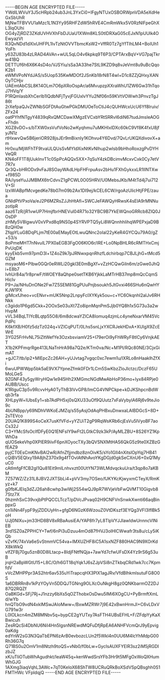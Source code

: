 -----BEGIN AGE ENCRYPTED FILE-----
YWdlLWVuY3J5cHRpb24ub3JnL3YxCi0+IFgyNTUxOSBORWpnVDA5eXdHeGxSbUhR
MjNwTFBVVU1aMzc1L1N3Yy95RHFZdW5hRVE4CmRmWkx5V0RzNlFpeGhXL3lqOUhi
OG4yZjRDZ3ZKdUVHVXhFbDJUaU1XWm8KLS0tIDRXaG05cEJxN1pUUlk4OEwyazVt
R3QvNDd1dXlxUHFPL1IvTzNtOVVTbmcKsW2+VffR0Tz7gYfTlhLM4+BoIUh1YoFh
y63ZU83b4zLRAD4AVAn+wUL5qLO4v6kpkq9T6P3/CPTArxBqV+VG7pajTkrw41BQ
DETTUf6h6X6K4sD4o/VJSYiu/sSa3A33he7StL9KZD9q8vJeVmt8u9uBcQqoK2b1
eWMVPoNYdJAS/s5Uop535KwMDOf2JSnKb18rN8T4wl+D1c8ZZjQHxyXANOyTCHjv
UAEmtAbCSL8K14OLm7O6pXRoOspAr/a6MvupzpXXraWhU1ZW6Gw31hTqoJ7HVq/Y
P1RQmIasbXhCerIb1lQdbNFjTyvjFGUxlvYYu2Nf06n59KVtVOWwh3PnvzTgJ86t
2rXefpaQJvZWNbSGFDtAuGtwPGkDMUOeToCtiJ4cQUHWcxUcU6Yf8lruiv/ZFx24
oatPYhfNTgyY4839qRxQMCDawXMgzEVCxbYRtSRRvI6diN67tudJmsIeAOG+Fhdn
XGZ8vDO+s/bTXW0xsVufVoNo2wKyqhmu7uMKHIxIDXc60kC9Vf8K4fxU8jfyJN1z
rtHxwvQw5B6jeriOR928jsJEr9mBixnIy1KOhvu4Y6Dvd/7QvLrUKQXdivovX+am
Hr0xu/MjWFhTF9tvaULQUsSvMYIdXixNtKvNIhup2wlsb9bHhoRoxzgPvDYHVeQR
KN4oFF1T8jUukInvT1c0SpPcAQQx5XX+7qSuY4zkDBcimvMcxvCxk0Cy7etV7R7x
Qr3Q+bHRODx9vFaJ8SOayWAdLHpFHFrpuAsv2bHu1FXhGykxxLR1lINTXw+f985D
RA/iyseYuJJMBMX6trCdvvZ1gPCWL0O05HRV/U0MebsJKb/M4tTd4j7ui712V+Sl
lzxWiABpfMcvgedKe78b07m09b2Ax1DI9ej/kCEL6CW/rgoAzUlicHtjFPE/zaua
GNldPtVPxoVa/eJ2P6MZRsZJJhHtAfi+SWCJeFAWQyHRwsK4sElA9rMNNuzotlpR
aaz6TzR/jR1vwUP7HmjfbrHNEVul04R71o32YBC9B7YkEWQnoGRRcb8ZlQ0JOsDP
zHMy5V8lgwuV0xVPxd8q9NS0p4SYRVPTQ5yLi8WQnnhhIihqWPEPxjaD9B8zQH0w
ZfqpYLuG8DqPLjm7tE00aEMayEOtLwuQNnc2oIaI22yKeR4GYCQu79A0/gZ+53/s
8oPmeMHT7nNvuIL7PX0aEGB3FgO06KlO6r/IRE+Lo0NpBHLR6cRMTHxCmjPvUqDK
kyyEkb5vm97pmD3l+1Z4oZ9k7pJRNwxpqnRhzfLdchirbqp7CBJLjhG+tMcd5GZM
msyaoM6+Plbw0GQr0eRWLi20gkl3E0mBgXf+vZzHCQwGiIn6m/zGwe0JhQi+E8b7
IvhUr84a/1r8prwF/tWOEY8aQhpe0setTKB6YjkkLaMTrHB37mp8mQcCqmSHiclv
P9+Ja/NHuDnONe2Fw7Z5SEM81GgPUuPnjbsoukh5JtGvxi466SHu6nQwHYKJW1PX
glMcxfJheo+vcENvr+mUK5Nnp2LnpyFcIXYKyk5ou+c+YC6Okqnhl2aIJv6RHNkk
c3giido1P6gd5Ckk+2OOxSe03uXt7Zo8ipnMqnPmSJjb0YQ8h1x5G73u3a2wHvpM
vVL34BqLTIYcBLqtp55O8/6m8dcwaYZlCA8Iomuq4zjmLc4yneNxarVM45VcPdPc
K6kfXB/H0fz5dzTz024q+VZICqPUT/0Lhs5snLjxYXCRJekHDxA+XUlgX9ZcEWrE
3YG25FrHvNL75iZltWefYe3OzxbsviamV25+I79erOi9yFhWRyF8tlCy6VnjkAET
X1b2KPFmqrRge413LNaTnHrA98a7Q2e/KTm0va/Nc+M1PI/RQc80NE/3CjxGimAT
+gJC7/tb/ip2+MIEpcZc26AH+yUJvtag7vgqc0xc7ewm1u/IXRLo8nHaaklhZfXi
6wuUPWWpp5bk5aE9VX7YpneZfmk0FDr1LCm5SwKbzZloJIctzc/DczF65UMoLGeS
9ZGNF43y5gyWryHQw1e945Hh2XMGmcNGdMwAbHoP36mo+Iyx84RPje0AUBB/Uscc
K1RlguC3p5v9RcvvHyA0TyThB3lVvGP8/ImCG4VNPCkpe+kDJKShpcnBdWqb3rfa
XHLpyW+lUbsEy1+sb7AdPH5xj0sQXU33uOf9QUutz7xFaVybylA6Rj6v9teJio9c
4bUNBpp/y69NDhVWKoEJMZq/s55yAsjOdAqPHBxuDnwxaLAIBDGcS+8D+2sTEVco
20UAQ1K899S4oCeX7usKfVFd+yYZUiT2gP9RqWsKRb6cjEsVu5IVyoBF7aoCs32J
C3+YMcSfsOcIfDFyE0Q1ENFsIY9wFt2LGtkC9zk3kP/AyMLZBU+8S26YZ1KpWhDa
qUOSekeVhp0XPlER9iivF6pnXOyocTXy3bQVSNXMtHAS6QkG5z9te0XZBzGfEAZ9
pyjCT0EsCmKNvBAl2wR/AfnZfjjmdbz8znOivK5/sYo1GIl4nXitslOpYqj7HB41
cQiBV5EQIxy19A8jhZ370x9g4fTOvlAtNhAvoYKgDGjd0gkSeCXnU6+0xQ1MyuC0
cAtImfgFfCB2gl1Qu81Eit9mlLnhvxzt00UtYN73WLMdvqckuUra/t3qp8o7aKBM
7Z57WZ/Zz31L8JBV2JXTSbLi4+pVV3my7OSeo/fJKYKcKjwyxmCTeyX/RmKyz+k7
g0fbKJElq3dZJ26ah8cwhp3wiWj2S54wQJ9pR7WVjeVbFwQVMT10Gigvb87Stz7X
0hzmhSxC39vxjbPtPQCCLTczT/pDVcJPvaq02H9CNFVnSnwkXwnti66aqBinppxG
cn1iiNn4FypF9yjZDDUyHn+gfgD6NGzK6WzouZ0VtDKszf3EYQg3VFI3IflBk5oH
UJj0NlXu+jm33HD8BV8xRBaAusiEA/YAP8fr7yL8TlpVYJJlawldwUnnncVlNiEB
3rd1SZ0aZPPHCY+Twf/6nPi3uDzuu4mOd87fHVJ3oIHlCWwafr3ts8u/cLy5iKQb
vZvfK/74xVa6eSvStmmVC54va+IMXUZHF8iC5A1sxNZF880HAC9N9XOrKdX8kWkQ
vlfZFBj70gu5znB0D8ILtacp+8IdjFNtfNQja+7awYd7cfwUFsDX4Yz9rS6g53uB
jrqH2aBpWGtU15+L8C/O/h6GT18qYqk1J6sZJpVSi8nZTkbqCRd1wk7cc7KpmfdV
vVcZMHPPpr3AS2htr6av535uYiTrapcqHX3PlX1agJRv/VfdBlhkmlsutuFG8O0S
1a6DBRRn8v1kPzYOyVn5DDQJTGNng9OLXcOuNkgH8gz0QNKbarmOZ2DJ87Q2RQZf
OaBKGd+SFj7Rj+J1nzzy6bXs5qOZThobxOsDwu5IMi6XOgCU+PyBrmftXmLd/wYb
hnQTbO9vdN4xklMSwJAIoMww+/BxwMZRWr7j9E42xBwnHrmJI+C6vLDxVG791w3r
L0lOLkcn4mZM8MNbv5q+bypCE2gYUTxy7AsFTH4UBsEFHL+F/ZFdpYyKaXBwicuh
ZesRQcSi4DbNU6NiI4Hn5IgsnNREwdMQFuDfjRpEA6ANHFVcmQrJ9yEpvig0aKdg
edYnW2sG3N3QaTbEPN6zArB0evbozcLUn2f5Wkl4n0UU6M4lcYhMdpG00Rh36G7q
Q71BS0u2OmV1m8Ntzh9toQS+vNb0/f0bLw+GycIsAUXFYElR3sz2iM5jRGDIzbJZ
xK/uTIiOTubWhAgudhkt/IeaW45q+kenWwdSrsYFb3Hr9t5MFgOxWoQXHumWhGJG
1AXmg3iaqVqhL3AWc+7qT0KeIoX68ShTW8UCRuQRkBoXSdVSpQBsghh0S1FMTHWc
VFpldqjQ
-----END AGE ENCRYPTED FILE-----
